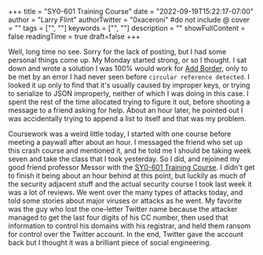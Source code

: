 +++
title = "SY0-601 Training Course"
date = "2022-09-19T15:22:17-07:00"
author = "Larry Flint"
authorTwitter = "0xaceroni" #do not include @
cover = ""
tags = ["", ""]
keywords = ["", ""]
description = ""
showFullContent = false
readingTime = true
draft=false
+++

Well, long time no see. Sorry for the lack of posting, but I had some personal things come up. My Monday started strong, or so I thought. I sat down and wrote a solution I was 100% would work for [Add Border](https://app.codesignal.com/arcade/intro/level-4/ZCD7NQnED724bJtjN/solutions), only to be met by an error I had never seen before `circular reference detected`. I looked it up only to find that it's usually caused by improper keys, or trying to serialize to JSON improperly, neither of which I was doing in this case. I spent the rest of the time allocated trying to figure it out, before shooting a message to a friend asking for help. About an hour later, he pointed out I was accidentally trying to append a list to itself and that was my problem.

Coursework was a weird little today, I started with one course before meeting a paywall after about an hour. I messaged the friend who set up this crash course and mentioned it, and he told me I should be taking week seven and take the class that I took yesterday. So I did, and rejoined my good friend professor Messor with the [SY0-601 Training Course](https://www.professormesser.com/security-plus/sy0-601/sy0-601-video/sy0-601-comptia-security-plus-course/). I didn't get to finish it being about an hour behind at this point, but luckily as much of the security adjacent stuff and the actual security course I took last week it was a lot of reviews. We went over the many types of attacks today, and told some stories about major viruses or attacks as he went. My favorite was the guy who lost the one-letter Twitter name because the attacker managed to get the last four digits of his CC number, then used that information to control his domains with his registrar, and held them ransom for control over the Twitter account. In the end, Twitter gave the account back but I thought it was a brilliant piece of social engineering.

